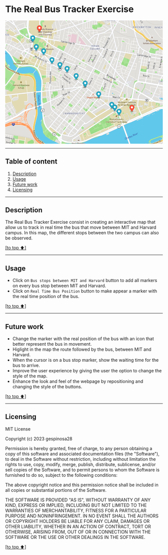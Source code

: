 # The Real Bus Tracker Exercise

<p align="center">  
  <img src="https://github.com/gespinosa28/BusTracker/blob/main/Screenshot%202023-01-05%20at%209.40.53%20PM.png" align="center">
</p> 

---
## Table of content

1. [Description](#description)
2. [Usage](#usage)
3. [Future work](#future-work)
4. [Licensing](#licensing)
---
## Description

The Real Bus Tracker Exercise consist in creating an interactive map that allow us to track in real time the bus that move between MIT and Harvard campus. In this map, the different stops between the two campus can also be observed.

[[to top ⬆️]](#the-real-bus-tracker-exercise)

---
## Usage

* Click on `Bus stops between MIT and Harvard` button to add all markers on every bus stop between MIT and Harvard.
* Click on `Real Time Bus Position` button to make appear a marker with the real time position of the bus.

[[to top ⬆️]](#the-real-bus-tracker-exercise)

---
## Future work

* Change the marker with the real position of the bus with an icon that better represent the bus in movement.
* Higlight in the map the route followed by the bus, between MIT and Harvard.
* When the cursor is on a bus stop marker, show the waiting time for the bus to arrive.
* Improve the user experience by giving the user the option to change the style of the map.
* Enhance the look and feel of the webpage by repositioning and changing the style of the buttons.

[[to top ⬆️]](#the-real-bus-tracker-exercise)

---
## Licensing

MIT License

Copyright (c) 2023 gespinosa28

Permission is hereby granted, free of charge, to any person obtaining a copy of this software and associated documentation files (the "Software"), to deal in the Software without restriction, including without limitation the rights to use, copy, modify, merge, publish, distribute, sublicense, and/or sell copies of the Software, and to permit persons to whom the Software is furnished to do so, subject to the following conditions:

The above copyright notice and this permission notice shall be included in all copies or substantial portions of the Software.

THE SOFTWARE IS PROVIDED "AS IS", WITHOUT WARRANTY OF ANY KIND, EXPRESS OR IMPLIED, INCLUDING BUT NOT LIMITED TO THE WARRANTIES OF MERCHANTABILITY, FITNESS FOR A PARTICULAR PURPOSE AND NONINFRINGEMENT. IN NO EVENT SHALL THE AUTHORS OR COPYRIGHT HOLDERS BE LIABLE FOR ANY CLAIM, DAMAGES OR OTHER LIABILITY, WHETHER IN AN ACTION OF CONTRACT, TORT OR OTHERWISE, ARISING FROM, OUT OF OR IN CONNECTION WITH THE SOFTWARE OR THE USE OR OTHER DEALINGS IN THE SOFTWARE.

[[to top ⬆️]](#the-real-bus-tracker-exercise)

